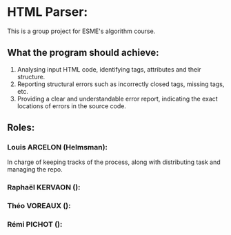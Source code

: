 # HTML Parser:

This is a group project for ESME's algorithm course.

## What the program should achieve:

1.	Analysing input HTML code, identifying tags, attributes and their structure.
2.	Reporting structural errors such as incorrectly closed tags, missing tags, etc.
3.	Providing a clear and understandable error report, indicating the exact locations of errors in the source code.

## Roles:

### Louis ARCELON (Helmsman):

In charge of keeping tracks of the process, along with distributing task and managing the repo.

### Raphaël KERVAON ():

### Théo VOREAUX ():

### Rémi PICHOT ():
